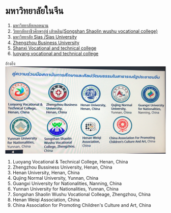 # มหาวิทยาลัยในจีน
1. [มหาวิทยาลัยเหอหนาน](https://iao.henu.edu.cn/yw/Home.htm)
2. [วิทยาลัยอาชีวศึกษาอู่ซู่ เส้าหลิน(Songshan Shaolin wushu vocational college)](http://www.shaolinkungfu.edu.cn/index/index.html)
3. [มหาวิทยาลัย Sias /Sias University](https://en.sias.edu.cn)
4. [Zhengzhou Business University](https://www.zbu.edu.cn)
5. [Shanxi Vocational and technical college](http://www.spvec.com.cn)
6. [luoyang vocational and technical college](ยังหาไม่เจอครับ)

อ้างอิง
![alt text](https://github.com/suwat9/Notes/blob/main/images/chinaUniversity.png) 

1. Luoyang Vocational & Technical College, Henan, China
2. Zhengzhou Bussiness University, Henan, China
3. Henan University, Henan, China
4. Qujing Normal University, Yunnan, China
5. Guangxi University for Nationalities, Nanning, China
6. Yunnan University for Nationalities, Yunnan, China
7. Songshan Shaolin Wushu Vocational Colleage, Zhengzhou, China
8. Henan Weiqi Association, China
9. China Association for Promoting Children's Culture and Art, China
    
